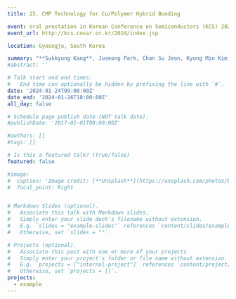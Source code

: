 ```yaml
---
title: 25. CMP Technology for Cu/Polymer Hybrid Bonding

event: oral prestation in Korean Conference on Semiconductors (KCS) 2024
event_url: http://kcs.cosar.or.kr/2024/index.jsp

location: Gyeongju, South Korea

summary: "**Sukkyung Kang**, Juseong Park, Chan Su Jeon, Kyung Min Kim, Sanha Kim"
#abstract: ''

# Talk start and end times.
#   End time can optionally be hidden by prefixing the line with `#`.
date: '2024-01-24T09:00:00Z'
date_end: '2024-01-26T18:00:00Z'
all_day: false

# Schedule page publish date (NOT talk date).
#publishDate: '2017-01-01T00:00:00Z'

#authors: []
#tags: []

# Is this a featured talk? (true/false)
featured: false

#image:
#  caption: 'Image credit: [**Unsplash**](https://unsplash.com/photos/bzdhc5b3Bxs)'
#  focal_point: Right


# Markdown Slides (optional).
#   Associate this talk with Markdown slides.
#   Simply enter your slide deck's filename without extension.
#   E.g. `slides = "example-slides"` references `content/slides/example-slides.md`.
#   Otherwise, set `slides = ""`.

# Projects (optional).
#   Associate this post with one or more of your projects.
#   Simply enter your project's folder or file name without extension.
#   E.g. `projects = ["internal-project"]` references `content/project/deep-learning/index.md`.
#   Otherwise, set `projects = []`.
projects:
  - example
---
```


